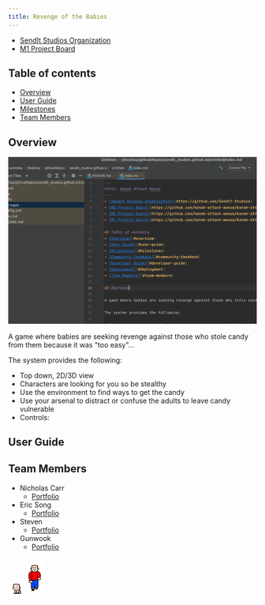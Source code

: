 ```yaml
---
title: Revenge of the Babies
---
```


* [SendIt Studios Organization](https://github.com/SendIt-Studios)
* [M1 Project Board](https://github.com/orgs/SendIt-Studios/projects/2/views/1)

## Table of contents
* [Overview](#overview)
* [User Guide](#user-guide)
* [Milestones](#milestones)
* [Team Members](#team-members)

## Overview
![img.png](public/images/img.png)

A game where babies are seeking revenge against those who stole candy from them because it was "too easy"...

The system provides the following:

* Top down, 2D/3D view
* Characters are looking for you so be stealthy
* Use the environment to find ways to get the candy
* Use your arsenal to distract or confuse the adults to leave candy vulnerable
* Controls:

## User Guide


## Team Members
* Nicholas Carr
    * [Portfolio](https://nicholasbcarr.github.io/)
* Eric Song
    * [Portfolio](https://jeanne8879.github.io/)
* Steven 
    * [Portfolio](https://gavinh123.github.io/)
* Gunwook
    * [Portfolio](https://lumd2000.github.io/)

![Alt Text](public/images/baby_left.gif)
![Alt Text](public/images/adult1_down.gif)

